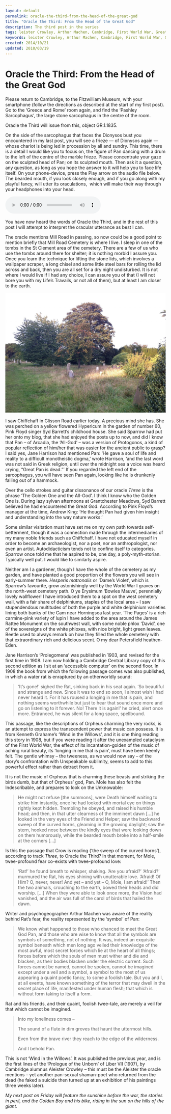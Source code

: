 ```yaml
---
layout: default
permalink: oracle-the-third-from-the-head-of-the-great-god
title: "Oracle the Third: From the Head of the Great God"
description: The third post in the series
tags: leister Crowley, Arthur Machen, Cambridge, First World War, Great God Pan, Great War, Jane Ellen Harrison, Kenneth Grahame, Mill Road Cemetery, music, Pink Floyd, psychogeography, shamanism, Syd Barrett, Wind in the Willows	
keywords: leister Crowley, Arthur Machen, Cambridge, First World War, Great God Pan, Great War, Jane Ellen Harrison, Kenneth Grahame, Mill Road Cemetery, music, Pink Floyd, psychogeography, shamanism, Syd Barrett, Wind in the Willows	
created: 2014/10/21
updated: 2018/03/19
---
```


Oracle the Third: From the Head of the Great God
================================================

Please return to Cambridge, to the Fitzwilliam Museum, with your smartphone (follow the directions as described at the 
start of my first post). Go to the ‘Greece and Rome’ room again, and find the ‘Pashley Sarcophagus’, the large stone 
sarcophagus in the centre of the room.

Oracle the Third will issue from this, object GR.1.1835.

On the side of the sarcophagus that faces the Dionysos bust you encountered in my last post, you will see a frieze — of 
Dionysos again — whose chariot is being led in procession by all and sundry. This time, there is a detail I would like 
you to focus on, the figure of Pan dancing with a drum to the left of the centre of the marble frieze. Please concentrate 
your gaze on the sculpted head of Pan; on its sculpted mouth. Then ask it a question, any question, as long as you hope 
the answer to it will help you to face life itself. On your phone-device, press the Play arrow on the audio file below. 
The bearded mouth, if you look closely enough, and if you go along with my playful fancy, will utter its oraculations, 
which will make their way through your headphones into your head.


<audio controls="controls">
    <source type="audio/mpeg" src="/uploads/2017/07/Three.mp3" />
        [/uploads/2017/07/Three.mp3](/uploads/2017/07/Three.mp3)
</audio>

You have now heard the words of Oracle the Third, and in the rest of this post I will attempt to interpret the oracular 
utterance as best I can.

The oracle mentions Mill Road in passing, so now could be a good point to mention briefly that Mill Road Cemetery is 
where I live. I sleep in one of the tombs in the St Clement area of the cemetery. There are a few of us who use the tombs 
around there for shelter; it is nothing morbid I assure you. Once you learn the technique for lifting the stone lids, which 
involves a wallpaper scraper, a long chisel and some little steel bars for rolling the lid across and back, then you are 
all set for a dry night undisturbed. It is not where I would live if I had any choice, I can assure you of that (I will 
not bore you with my Life’s Travails, or not all of them), but at least I am closer to the earth.


[![](/uploads/2018/03/IMG_0568-1024x765.jpg)](/uploads/2018/03/IMG_0568.jpg)

I saw Chiffchaff in Glisson Road earlier today. A precious mind she has. She was perched on a yellow flowered Hypericum 
in the garden of number 60, Pink Floyd singer Syd Barrett’s childhood house. She said Sparrow had put her onto my blog, 
that she had enjoyed the posts up to now, and did I know that Pan – of Arcadia, the ‘All-God’ – was a version of Protogonos, 
a kind of popular reflection of him/her that was easier for the ancient public to grasp? I said yes, Jane Harrison had 
mentioned Pan: ‘He gave a soul of life and reality to a difficult monotheistic dogma,’ wrote Harrison, ‘and the last word 
was not said in Greek religion, until over the midnight sea a voice was heard crying, “Great Pan is dead.”’ If you regarded 
the left end of the sarcophagus, you will have seen Pan again, looking like he is drunkenly falling out of a hammock.

Over the cello strokes and guitar dissonance of our oracle _Three_ is the phrase ‘The Golden One and the All-God’. I think 
I know who the Golden One is. During lazy sylvan afternoons at Grantchester Meadows, Syd Barrett believed he had encountered 
the Great God. According to Pink Floyd’s manager at the time, Andrew King: ‘He thought Pan had given him insight and 
understanding into the way nature works.’

Some similar visitation must have set me on my own path towards self-betterment, though it was a connection made through 
the intermediaries of my many noble friends such as Chiffchaff. I have not educated myself in order to become an archaeologist, 
nor a poet, nor an anthropologist, nor even an artist. Autodidacticism tends not to confine itself to categories. Sparrow 
once told me that he aspired to be, one day, a poly-myth-storian. Typically well put. I would like to similarly aspire.

Neither am I a gardener, though I have the whole of the cemetery as my garden, and have planted a good proportion of the 
flowers you will see in early-summer there. _Hesperis matronalis_ or ‘Dame’s Violet’, which is Sparrow’s favourite, grow 
astonishingly well by the World War I graves on the north-west cemetery path. O ye Erysimum ‘Bowles Mauve’, perennially 
lovely wallflower! I have introduced them to a spot on the west cemetery wall, with a fair share of delphiniums, staples 
of the local area – I saw stupendendous multitudes of both the purple and white delphinium varieties lining both banks 
of the Cam near Horningsea last year. ‘The Pages’ is a rich carmine-pink variety of lupin I have added to the area around 
the James Rattee Monument on the southwest wall, with some noble phlox ‘David’, one of the sovereigns of the white phloxes, 
with nice bright, light green leaves. Beetle used to always remark on how they filled the whole cemetery with that 
extraordinary rich and delicious scent. O my dear Petersfield heathen-Eden.

Jane Harrison’s ‘Prolegomena’ was published in 1903, and revised for the first time in 1908. I am now holding a Cambridge 
Central Library copy of this second edition as I sit at an ‘accessible computer’ on the second floor. In 1908 the book 
from which the following passage comes was also published, in which a water rat is enraptured by an otherworldly sound:

> ‘It’s gone!’ sighed the Rat, sinking back in his seat again. ‘So beautiful and strange and new. Since it was to end so 
soon, I almost wish I had never heard it. For it has roused a longing in me that is pain, and nothing seems worthwhile 
but just to hear that sound once more and go on listening to it forever. No! There it is again!’ he cried, alert once more. 
Entranced, he was silent for a long space, spellbound.

This passage, like the descriptions of Orpheus charming the very rocks, is an attempt to express the transcendent power 
that music can possess. It is from Kenneth Grahame’s ‘Wind in the Willows’, and it is one thing reading this story in 
1908, but if you were reading it after the unexampled cataclysm of the First World War, the effect of its incantation-golden 
of the music of aching rural beauty, its ‘longing in me that is pain’, must have been keenly felt. The gentle whimsy – 
the tweeness, as we would now say – of the story’s confrontation with Unspeakable sublimity, seems to add to this 
powerful effect rather than detract from it.

It is not the music of Orpheus that is charming these beasts and striking the birds dumb, but that of Orpheus’ god, Pan. 
Mole has also felt the Indescribable, and prepares to look on the Unknowable:

> He might not refuse \[the summons\], were Death himself waiting to strike him instantly, once he had looked with mortal 
eye on things rightly kept hidden. Trembling he obeyed, and raised his humble head; and then, in that utter clearness of 
the imminent dawn \[…\] he looked in the very eyes of the Friend and Helper; saw the backward sweep of the curved horns, 
gleaming in the growing daylight; saw the stern, hooked nose between the kindly eyes that were looking down on them 
humorously, while the bearded mouth broke into a half-smile at the corners \[…\]

Is this the passage that Crow is reading (‘the sweep of the curved horns’), according to track _Three_, to Oracle the 
Third? In that moment, for Mole, twee-profound fear co-exists with twee-profound love:

> ‘Rat!’ he found breath to whisper, shaking. ‘Are you afraid?’ ‘Afraid?’ murmured the Rat, his eyes shining with 
unutterable love. ‘Afraid! Of Him? O, never, never! And yet – and yet – O, Mole, I am afraid!’ Then the two animals, 
crouching to the earth, bowed their heads and did worship. \[…\] When they were able to look once more, the Vision had 
vanished, and the air was full of the carol of birds that hailed the dawn.

Writer and psychogeographer Arthur Machen was aware of the reality behind Rat’s fear, the reality represented by the 
‘symbol’ of Pan:

> We know what happened to those who chanced to meet the Great God Pan, and those who are wise to know that all the 
symbols are symbols of something, not of nothing. It was, indeed an exquisite symbol beneath which men long ago veiled 
their knowledge of the most awful, most secret forces which lie at the heart of all things; forces before which the 
souls of men must wither and die and blacken, as their bodies blacken under the electric current. Such forces cannot be 
named, cannot be spoken, cannot be imagined except under a veil and a symbol, a symbol to the most of us appearing a 
quaint poetic fancy, to some a foolish tale. But you and I, at all events, have known something of the terror that may 
dwell in the secret place of life, manifested under human flesh; that which is without form taking to itself a form.

Rat and his friends, and their quaint, foolish twee-tale, are merely a veil for that which cannot be imagined.

> Into my loneliness comes –
>
> The sound of a flute in dim groves that haunt the uttermost hills.
>
> Even from the brave river they reach to the edge of the wilderness.
>
> And I behold Pan.

This is not ‘Wind in the Willows’. It was published the previous year, and is the first lines of the ‘Prologue of the 
Unborn’ of Liber VII (1907), by Cambridge alumnus Aleister Crowley – this must be the Aleister the oracle mentions – yet 
another pan-sexual shaman-poet who returned from the dead (he faked a suicide then turned up at an exhibition of his 
paintings three weeks later).

_My next post on Friday will feature the sunshine before the war, the stories in peril, and the Golden Boy and his bike, 
riding in the sun on the hills of the giant._